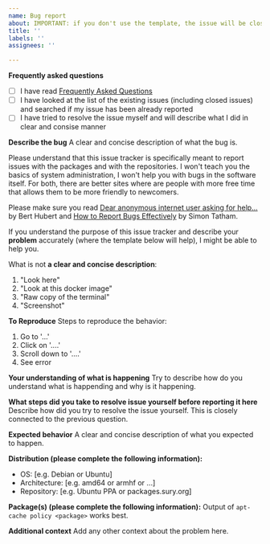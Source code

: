 ```yaml
---
name: Bug report
about: IMPORTANT: if you don't use the template, the issue will be closed possibly even without a comment
title: ''
labels: ''
assignees: ''

---
```


**Frequently asked questions**

- [ ] I have read [Frequently Asked Questions](https://github.com/oerdnj/deb.sury.org/wiki/Frequently-Asked-Questions)
- [ ] I have looked at the list of the existing issues (including closed issues) and searched if my issue has been already reported
- [ ] I have tried to resolve the issue myself and will describe what I did in clear and consise manner

**Describe the bug**
A clear and concise description of what the bug is.

Please understand that this issue tracker is specifically meant to report issues with the packages and with the repositories. I won't teach you the basics of system administration, I won't help you with bugs in the software itself. For both, there are better sites where are people with more free time that allows them to be more friendly to newcomers.

Please make sure you read [Dear anonymous internet user asking for help...](https://berthub.eu/articles/posts/anonymous-help/) by Bert Hubert and [How to Report Bugs Effectively](https://www.chiark.greenend.org.uk/~sgtatham/bugs.html) by Simon Tatham.

If you understand the purpose of this issue tracker and describe your **problem** accurately (where the template below will help), I might be able to help you.

What is not **a clear and concise description**:
1. "Look here"
2. "Look at this docker image"
3. "Raw copy of the terminal"
4. "Screenshot"

**To Reproduce**
Steps to reproduce the behavior:
1. Go to '...'
2. Click on '....'
3. Scroll down to '....'
4. See error

**Your understanding of what is happening**
Try to describe how do you understand what is happending and why is it happening.

**What steps did you take to resolve issue yourself before reporting it here**
Describe how did you try to resolve the issue yourself.  This is closely connected to the previous question.

**Expected behavior**
A clear and concise description of what you expected to happen.

**Distribution (please complete the following information):**
 - OS: [e.g. Debian or Ubuntu]
 - Architecture: [e.g. amd64 or armhf or ...]
 - Repository: [e.g. Ubuntu PPA or packages.sury.org]

**Package(s) (please complete the following information):**
Output of `apt-cache policy <package>` works best.

**Additional context**
Add any other context about the problem here.
